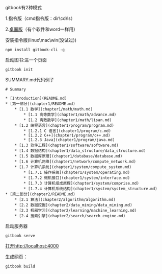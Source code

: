 gitbook有2种模式

1.指令版（cmd指令版：dir\cd\ls）

2.[桌面版](https://www.gitbook.com/editor)（有个软件和word一样用）

安装指令版(linux\mac\win(没试过))

```
npm install gitbook-cli -g
```

启动图书:进一个页面
```
gitbook init
```
SUMMARY.md代码例子
```gitbook
# Summary

* [Introduction](README.md)
* [第一部分](chapter1/README.md)
    * [1.1 数学](chapter1/math/math.md)
        * [1.1 高等数学](chapter1/math/advance.md)
        * [1.2 离散数学](chapter1/math/lisan.md)
    * [1.2 编程语言](chapter1/program/program.md)
        * [1.2.1 C 语言](chapter1/program/c.md)
        * [1.2.2 C++](chapter1/program/c++.md)
        * [1.2.3 Java](chapter1/program/java.md)
    * [1.3 软件工程](chapter1/software/software.md)
    * [1.4 数据结构](chapter1/data_structure/data_structure.md)
    * [1.5 数据库原理](chapter1/database/database.md)
    * [1.6 计算机网络](chapter1/network/compute_network.md)
    * [1.7 计算机系统](chapter1/system/compute_system.md)
        * [1.7.1 操作系统](chapter1/system/operating.md)
        * [1.7.2 微机接口](chapter1/system/interface.md)
        * [1.7.3 计算机组成原理](chapter1/system/comprise.md)
        * [1.7.4 计算机系统结构](chapter1/system/system_structure.md)
* [第二部分](chapter2/README.md)
    * [2.1 算法](chapter2/algorithm/algorithm.md)
    * [2.2 数据挖掘](chapter2/data_mining/data_mining.md)
    * [2.3 机器学习](chapter2/learning/machine_learning.md)
    * [2.4 搜索引擎](chapter2/search/search_engine.md)
```

启动服务器
```
gitbook serve
```
[打开http://localhost:4000](http://localhost:4000)

生成网页：
```
gitbook build
```
